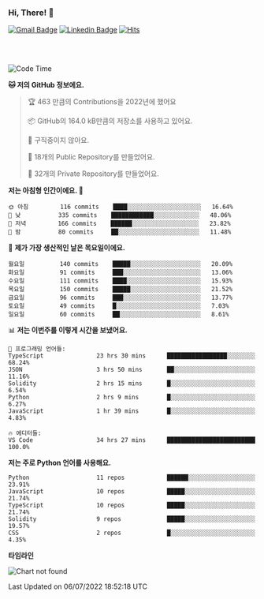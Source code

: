 ### Hi, There! 👋


[![Gmail Badge](https://img.shields.io/badge/-725psh@gmail.com-c14438?style=flat&logo=Gmail&logoColor=white&link=mailto:725psh@gmail.com)](mailto:725psh@gmail.com) 
[![Linkedin Badge](https://img.shields.io/badge/-soohanpark-0072b1?style=flat&logo=Linkedin&logoColor=white&link=https://www.linkedin.com/in/soohanpark/)](https://www.linkedin.com/in/soohanpark/) 
[![Hits](https://hits.seeyoufarm.com/api/count/incr/badge.svg?url=https%3A%2F%2Fgithub.com%2FSoohan-Park&count_bg=%23000000&title_bg=%23828282&icon=gradle.svg&icon_color=%23FFFFFF&title=Visited&edge_flat=false)](https://hits.seeyoufarm.com)  

<br />
<br />

<!--START_SECTION:waka-->
![Code Time](http://img.shields.io/badge/Code%20Time-0%20secs-blue)

**🐱 저의 GitHub 정보에요.** 

> 🏆 463 만큼의 Contributions을 2022년에 했어요
 > 
> 📦 GitHub의 164.0 kB만큼의 저장소를 사용하고 있어요. 
 > 
> 🚫 구직중이지 않아요.
 > 
> 📜 18개의 Public Repository를 만들었어요. 
 > 
> 🔑 32개의 Private Repository를 만들었어요.  
 > 
**저는 아침형 인간이에요. 🐤** 

```text
🌞 아침         116 commits    ████░░░░░░░░░░░░░░░░░░░░░   16.64% 
🌆 낮　         335 commits    ████████████░░░░░░░░░░░░░   48.06% 
🌃 저녁         166 commits    ██████░░░░░░░░░░░░░░░░░░░   23.82% 
🌙 밤　         80 commits     ██░░░░░░░░░░░░░░░░░░░░░░░   11.48%

```
📅 **제가 가장 생산적인 날은 목요일이에요.** 

```text
월요일          140 commits    █████░░░░░░░░░░░░░░░░░░░░   20.09% 
화요일          91 commits     ███░░░░░░░░░░░░░░░░░░░░░░   13.06% 
수요일          111 commits    ████░░░░░░░░░░░░░░░░░░░░░   15.93% 
목요일          150 commits    █████░░░░░░░░░░░░░░░░░░░░   21.52% 
금요일          96 commits     ███░░░░░░░░░░░░░░░░░░░░░░   13.77% 
토요일          49 commits     █░░░░░░░░░░░░░░░░░░░░░░░░   7.03% 
일요일          60 commits     ██░░░░░░░░░░░░░░░░░░░░░░░   8.61%

```


📊 **저는 이번주를 이렇게 시간을 보냈어요.** 

```text
💬 프로그래밍 언어들: 
TypeScript               23 hrs 30 mins      █████████████████░░░░░░░░   68.24% 
JSON                     3 hrs 50 mins       ██░░░░░░░░░░░░░░░░░░░░░░░   11.16% 
Solidity                 2 hrs 15 mins       █░░░░░░░░░░░░░░░░░░░░░░░░   6.54% 
Python                   2 hrs 9 mins        █░░░░░░░░░░░░░░░░░░░░░░░░   6.27% 
JavaScript               1 hr 39 mins        █░░░░░░░░░░░░░░░░░░░░░░░░   4.83%

🔥 에디터들: 
VS Code                  34 hrs 27 mins      █████████████████████████   100.0%

```

**저는 주로 Python 언어를 사용해요.** 

```text
Python                   11 repos            ██████░░░░░░░░░░░░░░░░░░░   23.91% 
JavaScript               10 repos            █████░░░░░░░░░░░░░░░░░░░░   21.74% 
TypeScript               10 repos            █████░░░░░░░░░░░░░░░░░░░░   21.74% 
Solidity                 9 repos             █████░░░░░░░░░░░░░░░░░░░░   19.57% 
CSS                      2 repos             █░░░░░░░░░░░░░░░░░░░░░░░░   4.35%

```


**타임라인**

![Chart not found](https://raw.githubusercontent.com/Soohan-Park/Soohan-Park/master/charts/bar_graph.png) 


 Last Updated on 06/07/2022 18:52:18 UTC
<!--END_SECTION:waka-->
